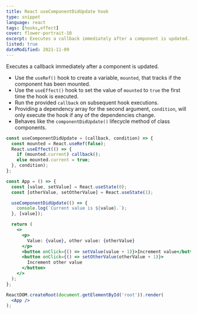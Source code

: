 ```yaml
---
title: React useComponentDidUpdate hook
type: snippet
language: react
tags: [hooks,effect]
cover: flower-portrait-10
excerpt: Executes a callback immediately after a component is updated.
listed: true
dateModified: 2021-11-09
---
```


Executes a callback immediately after a component is updated.

- Use the `useRef()` hook to create a variable, `mounted`, that tracks if the component has been mounted.
- Use the `useEffect()` hook to set the value of `mounted` to `true` the first time the hook is executed.
- Run the provided `callback` on subsequent hook executions.
- Providing a dependency array for the second argument, `condition`, will only execute the hook if any of the dependencies change.
- Behaves like the `componentDidUpdate()` lifecycle method of class components.

```jsx
const useComponentDidUpdate = (callback, condition) => {
  const mounted = React.useRef(false);
  React.useEffect(() => {
    if (mounted.current) callback();
    else mounted.current = true;
  }, condition);
};

const App = () => {
  const [value, setValue] = React.useState(0);
  const [otherValue, setOtherValue] = React.useState(1);

  useComponentDidUpdate(() => {
    console.log(`Current value is ${value}.`);
  }, [value]);

  return (
    <>
      <p>
        Value: {value}, other value: {otherValue}
      </p>
      <button onClick={() => setValue(value + 1)}>Increment value</button>
      <button onClick={() => setOtherValue(otherValue + 1)}>
        Increment other value
      </button>
    </>
  );
};

ReactDOM.createRoot(document.getElementById('root')).render(
  <App />
);
```
